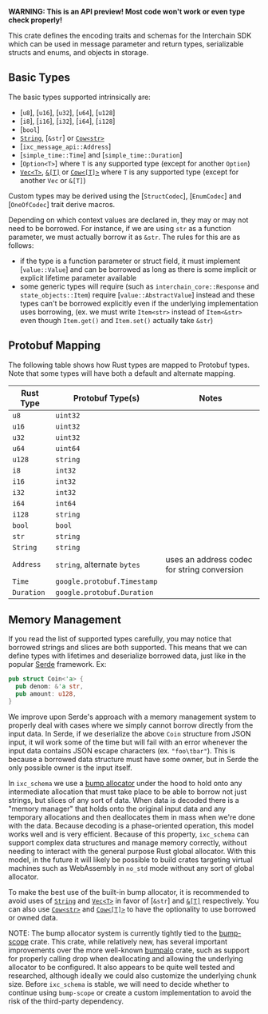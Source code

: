**WARNING: This is an API preview! Most code won't work or even type check properly!**

This crate defines the encoding traits and schemas for the Interchain SDK which can be used in message
parameter and return types, serializable structs and enums, and objects in storage.

## Basic Types

The basic types supported intrinsically are:
* [`u8`], [`u16`], [`u32`], [`u64`], [`u128`]
* [`i8`], [`i16`], [`i32`], [`i64`], [`i128`]
* [`bool`]
* [`String`](alloc::string::String), [`&str`] or [`Cow<str>`](alloc::borrow::Cow)
* [`ixc_message_api::Address`]
* [`simple_time::Time`] and [`simple_time::Duration`]
* [`Option<T>`] where `T` is any supported type (except for another `Option`)
* [`Vec<T>`](alloc::vec::Vec), [`&[T]`](slice) or [`Cow<[T]>`](alloc::borrow::Cow) where `T` is any supported type (except for another `Vec` or `&[T]`)

Custom types may be derived using the [`StructCodec`], [`EnumCodec`] and [`OneOfCodec`] trait
derive macros.

Depending on which context values are declared in, they may or may not need to be borrowed.
For instance, if we are using `str` as a function parameter, we must actually borrow it as `&str`.
The rules for this are as follows:
* if the type is a function parameter or struct field, it must implement [`value::Value`]
  and can be borrowed as long as there is some implicit or explicit lifetime parameter available
* some generic types will require (such as `interchain_core::Response` and `state_objects::Item`)
  require [`value::AbstractValue`] instead and these types can't be borrowed explicitly even if the underlying
  implementation uses borrowing, (ex. we must write `Item<str>` instead of `Item<&str>` even though
  `Item.get()` and `Item.set()` actually take `&str`)

## Protobuf Mapping

The following table shows how Rust types are mapped to Protobuf types. Note that some
types will have both a default and alternate mapping.

| Rust Type | Protobuf Type(s)            | Notes                                       |
|-----------|-----------------------------|---------------------------------------------|
| `u8`      | `uint32`                    |                                             |
| `u16`     | `uint32`                    |                                             |
| `u32`     | `uint32`                    |                                             |
| `u64`     | `uint64`                    |                                             |
| `u128`    | `string`                    |                                             |
| `i8`      | `int32`                     |                                             |
| `i16`     | `int32`                     |                                             |
| `i32`     | `int32`                     |                                             |
| `i64`     | `int64`                     |                                             |
| `i128`    | `string`                    |                                             |
| `bool`    | `bool`                      |                                             |
| `str`     | `string`                    |                                             |
| `String`  | `string`                    |                                             |
| `Address` | `string`, alternate `bytes` | uses an address codec for string conversion |
| `Time`    | `google.protobuf.Timestamp` |                                             |
| `Duration`| `google.protobuf.Duration`  |                                             |
  
## Memory Management

If you read the list of supported types carefully, you may notice that borrowed strings
and slices are both supported.
This means that we can define types with lifetimes and deserialize borrowed data, just like in the
popular [Serde](https://serde.rs/lifetimes.html) framework.
Ex:

```rust
pub struct Coin<'a> {
  pub denom: &'a str,
  pub amount: u128,  
}
```

We improve upon Serde's approach with a memory management system to properly deal with
cases where we simply cannot borrow directly from the input data.
In Serde, if we deserialize the above `Coin` structure from JSON input, it wil
work some of the time but will fail with an error whenever the input data contains
JSON escape characters (ex. `"foo\tbar"`).
This is because a borrowed data structure must have some owner, but in Serde the only
possible owner is the input itself.

In `ixc_schema` we use a [bump allocator](https://en.wikipedia.org/wiki/Region-based_memory_management) under the hood
to hold onto any intermediate allocation that must take place to be able
to borrow not just strings, but slices of any sort of data.
When data is decoded there is a "memory manager" that holds onto
the original input data and any temporary allocations and then
deallocates them in mass when we're done with the data.
Because decoding is a phase-oriented operation, this model works well
and is very efficient.
Because of this property, `ixc_schema` can support complex data structures
and manage memory correctly, without needing to interact with the general
purpose Rust global allocator.
With this model, in the future it will likely be possible to build
crates targeting virtual machines such as WebAssembly in `no_std` mode
without any sort of global allocator.

To make the best use of the built-in bump allocator, it is recommended
to avoid uses of [`String`](alloc::string::String) and [`Vec<T>`](alloc::vec::Vec) in favor of
[`&str`] and [`&[T]`](slice) respectively.
You can also use [`Cow<str>`](alloc::borrow::Cow) and [`Cow<[T]>`](alloc::borrow::Cow)
to have the optionality to use borrowed or owned data.

NOTE: The bump allocator system is currently tightly tied to the [bump-scope](https://docs.rs/bump-scope) crate.
This crate, while relatively new, has several important improvements over the
more well-known [bumpalo](https://docs.rs/bumpalo) crate, such as support
for properly calling drop when deallocating and allowing the underlying allocator
to be configured.
It also appears to be quite well tested and researched, although ideally we
could also customize the underlying chunk size.
Before `ixc_schema` is stable, we will need to decide whether to continue using
`bump-scope` or create a custom implementation to avoid the risk of the third-party dependency.